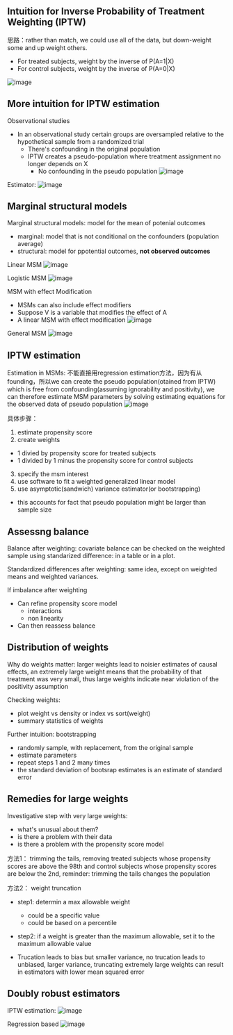 ## Intuition for Inverse Probability of Treatment Weighting (IPTW)
思路：rather than match, we could use all of the data, but down-weight some and up weight others.
- For treated subjects, weight by the inverse of P(A=1|X)
- For control subjects, weight by the inverse of P(A=0|X)

![image](/pictures/weights.png)
## More intuition for IPTW estimation
Observational studies
- In an observational study certain groups are oversampled relative to the hypothetical sample from a randomized trial
  - There's confounding in the original population
  - IPTW creates a pseudo-population where treatment assignment no longer depends on X
    - No confounding in the pseudo population
![image](/pictures/pseudo_population.png)

Estimator: 
![image](/pictures/estimator.png)

## Marginal structural models
Marginal structural models: model for the mean of potenial outcomes
- marginal: model that is not conditional on the confounders (population average)
- structural: model for ppotential outcomes, **not observed outcomes**

Linear MSM
![image](/pictures/linear_msm.png)

Logistic MSM
![image](/pictures/logistic_msm.png)

MSM with effect Modification
- MSMs can also include effect modifiers
- Suppose V is a variable that modifies the effect of A
- A linear MSM with effect modification
![image](/pictures/msm_effect_modification.png)

General MSM
![image](/pictures/general_msm.png)

## IPTW estimation
Estimation in MSMs: 不能直接用regression estimation方法，因为有从founding，所以we can create the pseudo population(otained from IPTW) which is free from confounding(assuming ignorability and positivity), we can therefore estimate MSM parameters by solving estimating equations for the observed data of pseudo population
![image](/pictures/estimation_msm.png)

具体步骤：
1. estimate propensity score
2. create weights
  - 1 divied by propensity score for treated subjects
  - 1 divided by 1 minus the propensity score for control subjects
3. specify the msm interest
4. use software to fit a weighted generalized linear model
5. use asymptotic(sandwich) variance estimator(or bootstrapping)
  - this accounts for fact that pseudo population might be larger than sample size

## Assessng balance
Balance after weighting: covariate balance can be checked on the weighted sample using standarized difference: in a table or in a plot.

Standardized differences after weighting: same idea, except on weighted means and weighted variances. 

If imbalance after weighting
- Can refine propensity score model
  - interactions
  - non linearity
- Can then reassess balance

## Distribution of weights
Why do weights matter: larger weights lead to noisier estimates of causal effects, an extremely large weight means that the probability of that treatment was very small, thus large weights indicate near violation of the positivity assumption

Checking weights: 
- plot weight vs density or index vs sort(weight)
- summary statistics of weights

Further intuition: bootstrapping
- randomly sample, with replacement, from the original sample
- estimate parameters
- repeat steps 1 and 2 many times
- the standard deviation of bootsrap estimates is an estimate of standard error

## Remedies for large weights
Investigative step with very large weights:
- what's unusual about them?
- is there a problem with their data
- is there a problem with the propensity score model

方法1： trimming the tails, removing treated subjects whose propensity scores are above the 98th and control subjects whose propensity scores are below the 2nd, reminder: trimming the tails changes the population

方法2： weight truncation
- step1: determin a max allowable weight
  - could be a specific value
  - could be based on a percentile
- step2: if a weight is greater than the maximum allowable, set it to the maximum allowable value

- Trucation leads to bias but smaller variance, no trucation leads to unbiased, larger variance, truncating extremely large weights can result in estimators with lower mean squared error

## Doubly robust estimators
IPTW estimation:
![image](/pictures/iptw_estimation.png)

Regression based
![image](/pictures/regression_based.png)
